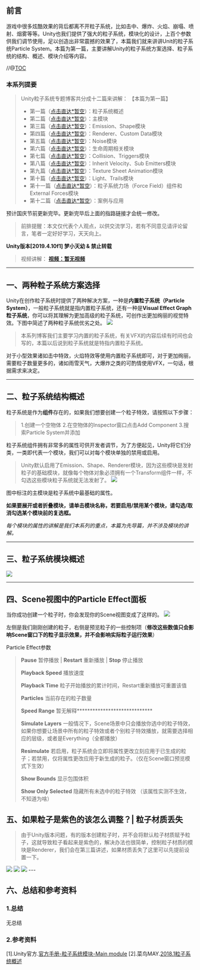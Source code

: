 ## 前言
游戏中很多炫酷效果的背后都离不开粒子系统，比如击中、爆炸、火焰、崩塌、喷射、烟雾等等。Unity也我们提供了强大的粒子系统，模块化的设计，上百个参数供我们调节使用，足以创造出非常震撼的效果了，本篇我们就来讲讲Unit的粒子系统Particle System。本篇为第一篇，主要讲解Unity的粒子系统方案选择、粒子系统的结构、概述、模块介绍等内容。

//@[TOC](目录)

### 本系列提要
> Unity粒子系统专题博客共分成十二篇来讲解： 【本篇为第一篇】
> - 第一篇（[点击直达*暂空](空地址)）：粒子系统概述
> - 第二篇（[点击直达*暂空](空地址)）：主模块
> - 第三篇（[点击直达*暂空](空地址)）：Emission、Shape模块
> - 第四篇（[点击直达*暂空](空地址)）：Renderer、Custom Data模块
> - 第五篇（[点击直达*暂空](空地址)）：Noise模块
> - 第六篇（[点击直达*暂空](空地址)）：生命周期相关模块
> - 第七篇（[点击直达*暂空](空地址)）：Collision、Triggers模块
> - 第八篇（[点击直达*暂空](空地址)）：Inherit Velocity、Sub Emitters模块
> - 第九篇（[点击直达*暂空](空地址)）：Texture Sheet Animation模块
> - 第十篇（[点击直达*暂空](空地址)）：Light、Trails模块
> - 第十一篇（[点击直达*暂空](空地址)）：粒子系统力场（Force Field）组件和External Forces模块
> - 第十二篇（[点击直达*暂空](空地址)）：案例与应用

预计国庆节前更新完毕。更新完毕后上面的指路链接才会统一修改。

> 前排提醒：本文仅代表个人观点，以供交流学习，若有不同意见请评论留言，笔者一定好好学习，天天向上。

**Unity版本[2019.4.10f1] 梦小天幼 & 禁止转载**
> 视频讲解：
**[视频：暂无视频](空地址)**

---
## 一、两种粒子系统方案选择
Unity在创作粒子系统时提供了两种解决方案，一种是**内置粒子系统（Particle System）**，一般粒子系统就是指内置粒子系统，还有一种是**Visual Effect Graph粒子系统**，你可以将其理解为更加高级的粒子系统，可创作出更加绚丽的视觉特效。下图中简述了两种粒子系统优劣之处。
<img src = "img/p1.png" />
>本系列博客我们主要学习内置的粒子系统，有关VFX的内容后续有时间也会写的，本篇以后说到粒子系统就是特指内置粒子系统。

对于小型效果诸如击中特效，火焰特效等使用内置粒子系统即可，对于更加绚丽，需要粒子数量更多的，诸如雨雪天气，大爆炸之类的可酌情使用VFX，一句话，根据需求来决定。

---
## 二、粒子系统结构概述
粒子系统是作为**组件**存在的，如果我们想要创建一个粒子特效，请按照以下步骤：
> 1.创建一个空物体
> 2.在空物体的Inspector窗口点击Add Component
> 3.搜索Particle System并添加

粒子系统组件拥有非常多的属性可供开发者调节，为了方便起见，Unity将它们分类，一类即代表一个模块，我们可以对每个模块单独的禁用或启用。


> Unity默认启用了Emission、Shape、Renderer模块，因为这些模块是发射粒子的基础模块，就像每个物体对象必须拥有一个Transform组件一样，不勾选这些模块粒子系统就无法发射了。
> <img src = "img/p2.png" />

图中标注的主模块是粒子系统中最基础的属性。

**如果要展开或者折叠模块，请单击模块名称，若要启用/禁用某个模块，请勾选/取消勾选某个模块前的复选框。**

*每个模块的属性的讲解是我们本系列的重点，本篇为先导篇，并不涉及模块的讲解。*

---

## 三、粒子系统模块概述
<img src = "img/p7.png" />

---

## 四、Scene视图中的Particle Effect面板
当你成功创建一个粒子时，你会发现你的Scene视图变成了这样的。
<img src = "img/p3.png" />

左侧是我们刚刚创建的粒子，右侧是预览粒子的一些控制项（**修改这些数值只会影响Scene窗口下的粒子显示效果，并不会影响实际粒子运行效果**）

Particle Effect参数
> **Pause** 暂停播放 | **Restart** 重新播放 | **Stop** 停止播放
> 
> **Playback Speed** 播放速度
> 
> **Playback Time** 粒子开始播放的累计时间，Restart重新播放可重置该值
> 
> **Particles** 当前存在的粒子数量
> 
> **Speed Range** 暂无解释*****************************
> 
> **Simulate Layers** 一般情况下，Scene场景中只会播放你选中的粒子特效，如果你想要让场景中所有的粒子特效或者个别粒子特效播放，就需要选择相应的层级，或者是Everything（全都播放）
> 
> **Resimulate** 若启用，粒子系统会立即将属性更改立刻应用于已生成的粒子；若禁用，仅将属性更改应用于新生成的粒子。（仅在Scene窗口预览模式下生效）
> 
> **Show Bounds** 显示包围体积
> 
> **Show Only Selected** 隐藏所有未选中的粒子特效 （该属性实测不生效，不知道为啥）

## 五、如果粒子是紫色的该怎么调整？| 粒子材质丢失
> 由于Unity版本问题，有的版本创建粒子时，并不会将默认粒子材质赋予粒子，这就导致粒子看起来是紫色的，解决办法也很简单，控制粒子材质的模块是Renderer，我们会在第三篇讲述，如果材质丢失了这里可以先提前设置一下。
<img src = "img/p4.png" />
<img src = "img/p5.png" />
<img src = "img/p6.png" />
---


## 六、总结和参考资料
### 1.总结
无总结

### 2.参考资料
[1].Unity官方.[官方手册-粒子系统模块-Main module](https://docs.unity3d.com/cn/current/Manual/PartSysMainModule.html)
[2].菜鸟MAY.[2018.1粒子系统概述](https://www.docin.com/p-2294560193.html)
